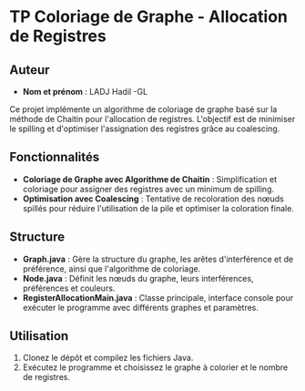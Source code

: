 # TP Coloriage de Graphe - Allocation de Registres

## Auteur
- **Nom et prénom** : LADJ Hadil -GL

Ce projet implémente un algorithme de coloriage de graphe basé sur la méthode de Chaitin pour l'allocation de registres. L'objectif est de minimiser le spilling et d'optimiser l'assignation des registres grâce au coalescing.

## Fonctionnalités
- **Coloriage de Graphe avec Algorithme de Chaitin** : Simplification et coloriage pour assigner des registres avec un minimum de spilling.
- **Optimisation avec Coalescing** : Tentative de recoloration des nœuds spillés pour réduire l'utilisation de la pile et optimiser la coloration finale.

## Structure
- **Graph.java** : Gère la structure du graphe, les arêtes d'interférence et de préférence, ainsi que l'algorithme de coloriage.
- **Node.java** : Définit les nœuds du graphe, leurs interférences, préférences et couleurs.
- **RegisterAllocationMain.java** : Classe principale, interface console pour exécuter le programme avec différents graphes et paramètres.

## Utilisation
1. Clonez le dépôt et compilez les fichiers Java.
2. Exécutez le programme et choisissez le graphe à colorier et le nombre de registres.

